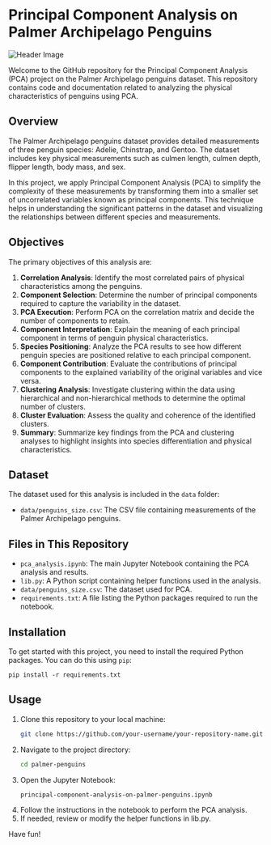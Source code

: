 # Principal Component Analysis on Palmer Archipelago Penguins

![Header Image](https://allisonhorst.github.io/palmerpenguins/reference/figures/lter_penguins.png)

Welcome to the GitHub repository for the Principal Component Analysis (PCA) project on the Palmer Archipelago penguins dataset. This repository contains code and documentation related to analyzing the physical characteristics of penguins using PCA.

## Overview

The Palmer Archipelago penguins dataset provides detailed measurements of three penguin species: Adelie, Chinstrap, and Gentoo. The dataset includes key physical measurements such as culmen length, culmen depth, flipper length, body mass, and sex.

In this project, we apply Principal Component Analysis (PCA) to simplify the complexity of these measurements by transforming them into a smaller set of uncorrelated variables known as principal components. This technique helps in understanding the significant patterns in the dataset and visualizing the relationships between different species and measurements.

## Objectives

The primary objectives of this analysis are:

1. **Correlation Analysis**: Identify the most correlated pairs of physical characteristics among the penguins.
2. **Component Selection**: Determine the number of principal components required to capture the variability in the dataset.
3. **PCA Execution**: Perform PCA on the correlation matrix and decide the number of components to retain.
4. **Component Interpretation**: Explain the meaning of each principal component in terms of penguin physical characteristics.
5. **Species Positioning**: Analyze the PCA results to see how different penguin species are positioned relative to each principal component.
6. **Component Contribution**: Evaluate the contributions of principal components to the explained variability of the original variables and vice versa.
7. **Clustering Analysis**: Investigate clustering within the data using hierarchical and non-hierarchical methods to determine the optimal number of clusters.
8. **Cluster Evaluation**: Assess the quality and coherence of the identified clusters.
9. **Summary**: Summarize key findings from the PCA and clustering analyses to highlight insights into species differentiation and physical characteristics.

## Dataset

The dataset used for this analysis is included in the `data` folder:

- `data/penguins_size.csv`: The CSV file containing measurements of the Palmer Archipelago penguins.

## Files in This Repository

- `pca_analysis.ipynb`: The main Jupyter Notebook containing the PCA analysis and results.
- `lib.py`: A Python script containing helper functions used in the analysis.
- `data/penguins_size.csv`: The dataset used for PCA.
- `requirements.txt`: A file listing the Python packages required to run the notebook.

## Installation

To get started with this project, you need to install the required Python packages. You can do this using `pip`:


    pip install -r requirements.txt

## Usage

1. Clone this repository to your local machine:
    ```bash
    git clone https://github.com/your-username/your-repository-name.git

2. Navigate to the project directory:
    ```bash
    cd palmer-penguins

3. Open the Jupyter Notebook:
    ```bash
    principal-component-analysis-on-palmer-penguins.ipynb

4. Follow the instructions in the notebook to perform the PCA analysis.
5. If needed, review or modify the helper functions in lib.py.

Have fun!
